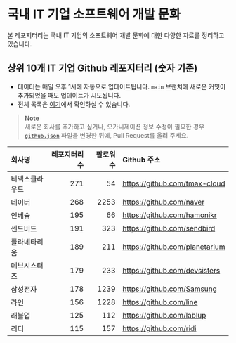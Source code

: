 # 국내 IT 기업 소프트웨어 개발 문화
본 레포지터리는 국내 IT 기업의 소프트웨어 개발 문화에 대한 다양한 자료를 정리하고 있습니다.

## 상위 10개 IT 기업 Github 레포지터리 (숫자 기준)

- 데이터는 매일 오후 1시에 자동으로 업데이트됩니다. `main` 브랜치에 새로운 커밋이 추가되었을 때도 업데이트가 시도됩니다.
- 전체 목록은 [여기](./github.md)에서 확인하실 수 있습니다.

> **Note**<br />
> 새로운 회사를 추가하고 싶거나, 오가니제이션 정보 수정이 필요한 경우 [`github.json`](./github.json) 파일을 변경한 뒤에, Pull Request를 올려 주세요.

<!-- MARKDOWN_TABLE(GITHUB): START -->

| **회사명** | **레포지터리 수** | **팔로워 수** | **Github 주소** |
|:---|---:|---:|:---|
| 티맥스클라우드 | 271 | 54 | https://github.com/tmax-cloud |
| 네이버 | 268 | 2253 | https://github.com/naver |
| 인베슘 | 195 | 66 | https://github.com/hamonikr |
| 센드버드 | 191 | 323 | https://github.com/sendbird |
| 플라네타리움 | 189 | 211 | https://github.com/planetarium |
| 데브시스터즈 | 179 | 233 | https://github.com/devsisters |
| 삼성전자 | 178 | 1239 | https://github.com/Samsung |
| 라인 | 156 | 1228 | https://github.com/line |
| 래블업 | 125 | 112 | https://github.com/lablup |
| 리디 | 115 | 157 | https://github.com/ridi |

<!-- MARKDOWN_TABLE(GITHUB): END -->
